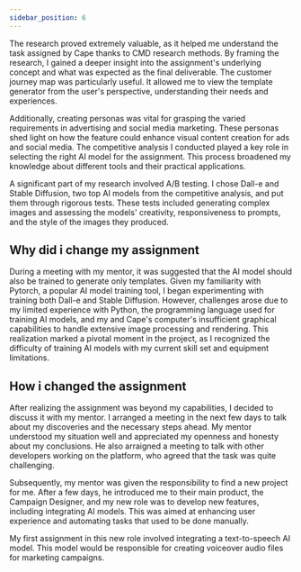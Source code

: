 ```yaml
---
sidebar_position: 6
---
```



The research proved extremely valuable, as it helped me understand the task assigned by Cape thanks to CMD research methods. By framing the research, I gained a deeper insight into the assignment's underlying concept and what was expected as the final deliverable. The customer journey map was particularly useful. It allowed me to view the template generator from the user's perspective, understanding their needs and experiences.

Additionally, creating personas was vital for grasping the varied requirements in advertising and social media marketing. These personas shed light on how the feature could enhance visual content creation for ads and social media. The competitive analysis I conducted played a key role in selecting the right AI model for the assignment. This process broadened my knowledge about different tools and their practical applications.

A significant part of my research involved A/B testing. I chose Dall-e and Stable Diffusion, two top AI models from the competitive analysis, and put them through rigorous tests. These tests included generating complex images and assessing the models' creativity, responsiveness to prompts, and the style of the images they produced.

## Why did i change my assignment 
During a meeting with my mentor, it was suggested that the AI model should also be trained to generate only templates. Given my familiarity with Pytorch, a popular AI model training tool, I began experimenting with training both Dall-e and Stable Diffusion. However, challenges arose due to my limited experience with Python, the programming language used for training AI models, and my and Cape's computer's insufficient graphical capabilities to handle extensive image processing and rendering. This realization marked a pivotal moment in the project, as I recognized the difficulty of training AI models with my current skill set and equipment limitations.

## How i changed the assignment 
After realizing the assignment was beyond my capabilities, I decided to discuss it with my mentor. I arranged a meeting in the next few days to talk about my discoveries and the necessary steps ahead. My mentor understood my situation well and appreciated my openness and honesty about my conclusions. He also arraigned a meeting to talk with other developers working on the platform, who agreed that the task was quite challenging.

Subsequently, my mentor was given the responsibility to find a new project for me. After a few days, he introduced me to their main product, the Campaign Designer, and my new role was to develop new features, including integrating AI models. This was aimed at enhancing user experience and automating tasks that used to be done manually.

My first assignment in this new role involved integrating a text-to-speech AI model. This model would be responsible for creating voiceover audio files for marketing campaigns.
